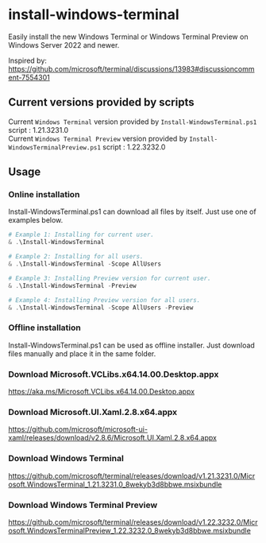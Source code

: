 # install-windows-terminal
Easily install the new Windows Terminal or Windows Terminal Preview on Windows Server 2022 and newer.

Inspired by: https://github.com/microsoft/terminal/discussions/13983#discussioncomment-7554301

## Current versions provided by scripts
Current `Windows Terminal` version provided by `Install-WindowsTerminal.ps1` script : 1.21.3231.0  
Current `Windows Terminal Preview` version provided by `Install-WindowsTerminalPreview.ps1` script : 1.22.3232.0  

## Usage
### Online installation
Install-WindowsTerminal.ps1 can download all files by itself. Just use one of examples below.  
```Powershell
# Example 1: Installing for current user.
& .\Install-WindowsTerminal

# Example 2: Installing for all users.
& .\Install-WindowsTerminal -Scope AllUsers

# Example 3: Installing Preview version for current user.
& .\Install-WindowsTerminal -Preview

# Example 4: Installing Preview version for all users.
& .\Install-WindowsTerminal -Scope AllUsers -Preview
```
### Offline installation
Install-WindowsTerminal.ps1 can be used as offline installer. Just download files manually and place it in the same folder.  
### Download Microsoft.VCLibs.x64.14.00.Desktop.appx  
https://aka.ms/Microsoft.VCLibs.x64.14.00.Desktop.appx  
### Download Microsoft.UI.Xaml.2.8.x64.appx  
https://github.com/microsoft/microsoft-ui-xaml/releases/download/v2.8.6/Microsoft.UI.Xaml.2.8.x64.appx  
### Download Windows Terminal  
https://github.com/microsoft/terminal/releases/download/v1.21.3231.0/Microsoft.WindowsTerminal_1.21.3231.0_8wekyb3d8bbwe.msixbundle  
### Download Windows Terminal Preview  
https://github.com/microsoft/terminal/releases/download/v1.22.3232.0/Microsoft.WindowsTerminalPreview_1.22.3232.0_8wekyb3d8bbwe.msixbundle  
